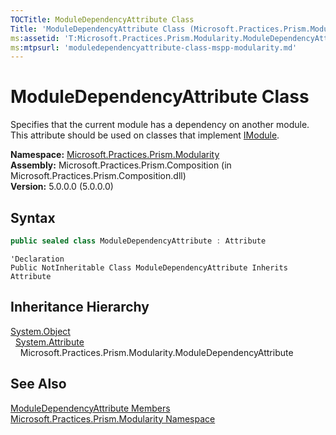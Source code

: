 ```yaml
---
TOCTitle: ModuleDependencyAttribute Class
Title: 'ModuleDependencyAttribute Class (Microsoft.Practices.Prism.Modularity)'
ms:assetid: 'T:Microsoft.Practices.Prism.Modularity.ModuleDependencyAttribute'
ms:mtpsurl: 'moduledependencyattribute-class-mspp-modularity.md'
---
```



# ModuleDependencyAttribute Class

Specifies that the current module has a dependency on another module. This attribute should be used on classes that implement [IModule](/patterns-practices/reference/imodule-interface-mspp-modularity).

**Namespace:** [Microsoft.Practices.Prism.Modularity](/patterns-practices/reference/mspp-modularity-namespace)  
**Assembly:** Microsoft.Practices.Prism.Composition (in Microsoft.Practices.Prism.Composition.dll)  
**Version:** 5.0.0.0 (5.0.0.0)

## Syntax

```C#
public sealed class ModuleDependencyAttribute : Attribute
```
```VB
'Declaration
Public NotInheritable Class ModuleDependencyAttribute Inherits Attribute
```

## Inheritance Hierarchy

[System.Object](http://msdn.microsoft.com/en-us/library/e5kfa45b)  
&nbsp;&nbsp;[System.Attribute](http://msdn.microsoft.com/en-us/library/e8kc3626)  
&nbsp;&nbsp;&nbsp;&nbsp;Microsoft.Practices.Prism.Modularity.ModuleDependencyAttribute

## See Also

[ModuleDependencyAttribute Members](/patterns-practices/reference/moduledependencyattribute-members-mspp-modularity)  
[Microsoft.Practices.Prism.Modularity Namespace](/patterns-practices/reference/mspp-modularity-namespace)  